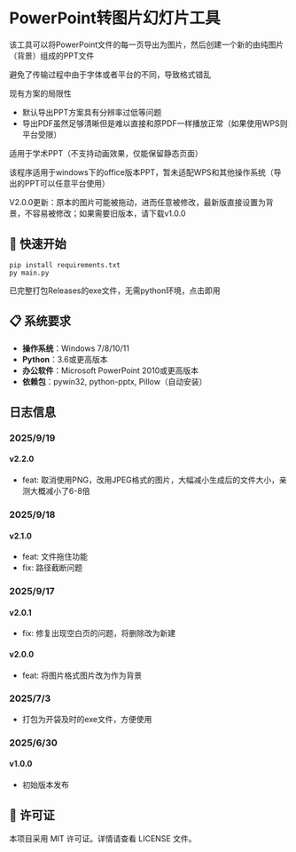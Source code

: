 # PowerPoint转图片幻灯片工具

该工具可以将PowerPoint文件的每一页导出为图片，然后创建一个新的由纯图片（背景）组成的PPT文件

避免了传输过程中由于字体或者平台的不同，导致格式错乱

现有方案的局限性 
 - 默认导出PPT方案具有分辨率过低等问题
 - 导出PDF虽然足够清晰但是难以直接和原PDF一样播放正常（如果使用WPS则平台受限）

适用于学术PPT（不支持动画效果，仅能保留静态页面）

该程序适用于windows下的office版本PPT，暂未适配WPS和其他操作系统（导出的PPT可以任意平台使用）

V2.0.0更新：原本的图片可能被拖动，进而任意被修改，最新版直接设置为背景，不容易被修改；如果需要旧版本，请下载v1.0.0

## 🚀 快速开始

```
pip install requirements.txt
py main.py
```

已完整打包Releases的exe文件，无需python环境，点击即用

## 📋 系统要求

- **操作系统**：Windows 7/8/10/11
- **Python**：3.6或更高版本
- **办公软件**：Microsoft PowerPoint 2010或更高版本
- **依赖包**：pywin32, python-pptx, Pillow（自动安装）

## 日志信息

### 2025/9/19

#### v2.2.0
- feat: 取消使用PNG，改用JPEG格式的图片，大幅减小生成后的文件大小，亲测大概减小了6-8倍

### 2025/9/18

#### v2.1.0
- feat: 文件拖住功能
- fix: 路径截断问题

### 2025/9/17 

#### v2.0.1
- fix: 修复出现空白页的问题，将删除改为新建

#### v2.0.0 
- feat: 将图片格式图片改为作为背景

### 2025/7/3
- 打包为开袋及时的exe文件，方便使用

### 2025/6/30

#### v1.0.0 

- 初始版本发布

## 📄 许可证

本项目采用 MIT 许可证。详情请查看 LICENSE 文件。
